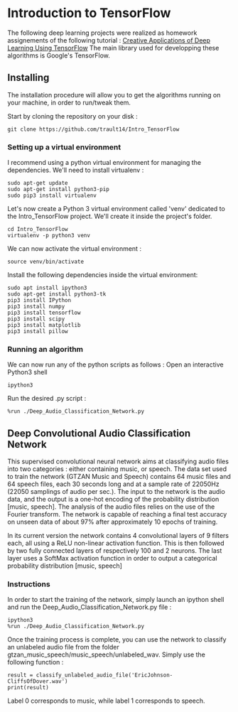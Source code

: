 # Introduction to TensorFlow

The following deep learning projects were realized as homework assignements of the following tutorial : [Creative Applications of Deep Learning Using TensorFlow](https://www.kadenze.com/courses/creative-applications-of-deep-learning-with-tensorflow-iv/info)
The main library used for developping these algorithms is Google's TensorFlow.

## Installing
The installation procedure will allow you to get the algorithms running on your machine, in order to run/tweak them.

Start by cloning the repository on your disk :
```
git clone https://github.com/trault14/Intro_TensorFlow
```
### Setting up a virtual environment
I recommend using a python virtual environment for managing the dependencies. We'll need to install virtualenv :
```
sudo apt-get update
sudo apt-get install python3-pip
sudo pip3 install virtualenv 
```
Let's now create a Python 3 virtual environment called 'venv' dedicated to the Intro_TensorFlow project. We'll create it inside the project's folder.
```
cd Intro_TensorFlow
virtualenv -p python3 venv
```
We can now activate the virtual environment :
```
source venv/bin/activate
```

Install the following dependencies inside the virtual environment:
```
sudo apt install ipython3
sudo apt-get install python3-tk
pip3 install IPython
pip3 install numpy
pip3 install tensorflow
pip3 install scipy
pip3 install matplotlib
pip3 install pillow
```
### Running an algorithm
We can now run any of the python scripts as follows :
Open an interactive Python3 shell
```
ipython3
```
Run the desired .py script :
```
%run ./Deep_Audio_Classification_Network.py
```
## Deep Convolutional Audio Classification Network
This supervised convolutional neural network aims at classifying audio files into two categories : either containing music, or speech. 
The data set used to train the network (GTZAN Music and Speech) contains 64 music files and 64 speech files, each 30 seconds long and at a sample rate of 22050Hz (22050 samplings of audio per sec.). 
The input to the network is the audio data, and the output is a one-hot encoding of the probability distribution [music, speech]. 
The analysis of the audio files relies on the use of the Fourier transform. 
The network is capable of reaching a final test accuracy on unseen data of about 97% after approximately 10 epochs of training.

In its current version the network contains 4 convolutional layers of 9 filters each, all using a ReLU non-linear activation function. This is then followed by two fully connected layers of respectively 100 and 2 neurons. The last layer uses a SoftMax activation function in order to output a categorical probability distribution [music, speech]

### Instructions
In order to start the training of the network, simply launch an ipython shell and run the Deep_Audio_Classification_Network.py file :
```
ipython3
%run ./Deep_Audio_Classification_Network.py
```
Once the training process is complete, you can use the network to classify an unlabeled audio file from the folder gtzan_music_speech/music_speech/unlabeled_wav. Simply use the following function :
```
result = classify_unlabeled_audio_file('EricJohnson-CliffsOfDover.wav')
print(result)
```
Label 0 corresponds to music, while label 1 corresponds to speech.
